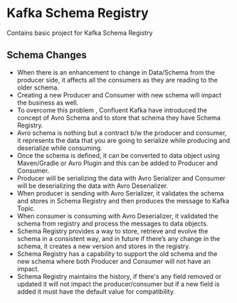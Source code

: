 # Kafka Schema Registry
Contains basic project for Kafka Schema Registry

## Schema Changes

- When there is an enhancement to change in Data/Schema from the producer side, it affects all the consumers as they are reading to the older schema.
- Creating a new Producer and Consumer with new schema will impact the business as well.
- To overcome this problem , Confluent Kafka have introduced the concept of Avro Schema and to store that schema they have Schema Registry.
- Avro schema is nothing but a contract b/w the producer and consumer, it represents the data that you are going to serialize while producing and deserialize while consuming.
- Once the schema is defined, it can be converted to data object using Maven/Gradle or Avro Plugin and this can be added to Producer and Consumer.
- Producer will be serializing the data with Avro Serializer and Consumer will be deserializing the data with Avro Deserializer.
- When producer is sending with Avro Serializer, it validates the schema and stores in Schema Registry and then produces the message to Kafka Topic.
- When consumer is consuming with Avro Deserializer, it validated the schema from registry and process the messages to data objects.
- Schema Registry provides a way to store, retrieve and evolve the schema in a consistent way, and in future if there’s any change in the schema, it creates a new version and stores in the registry.
- Schema Registry has a capability to support the old schema and the new schema where both Producer and Consumer will not have an impact.
- Schema Registry maintains the history, if there's any field removed or updated it will not impact the producer/consumer but if a new field is added it must have the default value for compatibility.